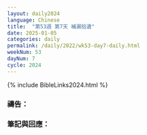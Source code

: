 ```yaml
---
layout: daily2024
language: Chinese
title:  "第53週 第7天 補漏拾遺"
date: 2025-01-05
categories: daily
permalink: /daily/2022/wk53-day7-daily.html
weekNum: 53
dayNum: 7
cycle: 2024
---
```


{% include BibleLinks2024.html %}

### 禱告：

### 筆記與回應：
